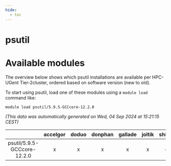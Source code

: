 ```yaml
---
hide:
  - toc
---
```


psutil
======

# Available modules


The overview below shows which psutil installations are available per HPC-UGent Tier-2cluster, ordered based on software version (new to old).

To start using psutil, load one of these modules using a `module load` command like:

```shell
module load psutil/5.9.5-GCCcore-12.2.0
```

*(This data was automatically generated on Wed, 04 Sep 2024 at 15:21:15 CEST)*  

| |accelgor|doduo|donphan|gallade|joltik|shinx|skitty|
| :---: | :---: | :---: | :---: | :---: | :---: | :---: | :---: |
|psutil/5.9.5-GCCcore-12.2.0|x|x|x|x|x|-|x|
